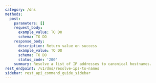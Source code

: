 ```yaml
---
category: /dns
methods:
  post:
    parameters: []
    request_body:
      example_value: TO DO
      schema: TO DO
    response_body:
      description: Return value on success
      example_value: TO DO
      schema: TO DO
      status_code: '200'
    summary: Resolve a list of IP addresses to canonical hostnames.
rest_endpoint: /v1/dns/resolve-ips-to-names
sidebar: rest_api_command_guide_sidebar
---
```

